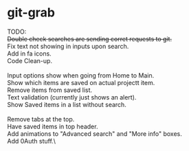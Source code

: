 # git-grab
TODO:\
~~Double check searches are sending corret requests to git.~~\
Fix text not showing in inputs upon search.\
Add in fa icons.\
Code Clean-up.\
\
Input options show when going from Home to Main.\
Show which items are saved on actual projectt item.\
Remove items from saved list.\
Text validation (currently just shows an alert).\
Show Saved items in a list without search.\
\
Remove tabs at the top.\
Have saved items in top header.\
Add animations to "Advanced search" and "More info" boxes.\
Add 0Auth stuff.\
